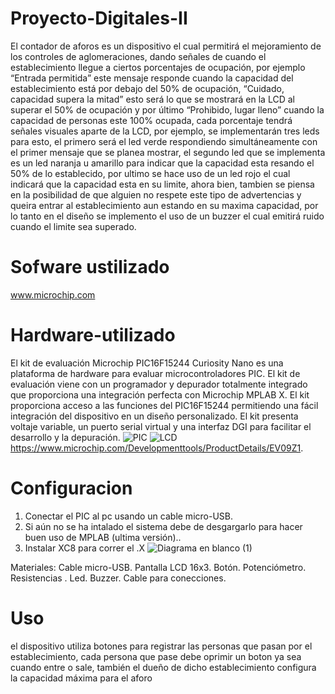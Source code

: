 # Proyecto-Digitales-II




El contador de aforos es un dispositivo el cual permitirá el mejoramiento de los controles de aglomeraciones, dando señales de cuando el establecimiento llegue a ciertos porcentajes de ocupación, por ejemplo “Entrada permitida”  este mensaje responde cuando la capacidad del establecimiento está por debajo del 50% de ocupación, “Cuidado, capacidad supera la mitad” esto será lo que se mostrará en la LCD al superar el 50% de ocupación y por último “Prohibido, lugar lleno” cuando la capacidad de personas este 100% ocupada, cada porcentaje tendrá señales visuales aparte de la LCD, por ejemplo, se implementarán tres leds para esto, el primero será el led verde respondiendo simultáneamente con el primer mensaje que se planea mostrar, el segundo led que se implementa es un led naranja u amarillo para indicar que la capacidad esta resando el 50% de lo establecido, por ultimo se hace uso de un led rojo el cual indicará que la capacidad esta en su limite, ahora bien, tambien se piensa en la posibilidad de que alguien no respete este tipo de advertencias y queira entrar al establecimiento aun estando en su maxima capacidad, por lo tanto en el diseño se implemento el uso de un buzzer el cual emitirá ruido cuando el limite sea superado.

#  Sofware ustilizado 


www.microchip.com 


# Hardware-utilizado

El kit de evaluación Microchip PIC16F15244 Curiosity Nano es una plataforma de hardware para evaluar microcontroladores PIC. El kit de evaluación viene con un programador y depurador totalmente integrado que proporciona una integración perfecta con Microchip MPLAB X. El kit proporciona acceso a las funciones del PIC16F15244 permitiendo una fácil integración del dispositivo en un diseño personalizado. El kit presenta voltaje variable, un puerto serial virtual y una interfaz DGI para facilitar el desarrollo y la depuración.
![PIC](https://user-images.githubusercontent.com/79480593/119299015-cb8fac80-bc23-11eb-8a81-b36abfd5c73c.jpg)
![LCD](https://user-images.githubusercontent.com/79480593/119299024-d1858d80-bc23-11eb-8233-0b8a72778e9b.png)
https://www.microchip.com/Developmenttools/ProductDetails/EV09Z1.  

 
# Configuracion 


1. Conectar el PIC al pc usando un cable micro-USB.
2. Si aún no se ha intalado el sistema debe de desgargarlo para hacer buen uso de MPLAB (ultima versión)..
3. Instalar XC8 para correr el .X
![Diagrama en blanco (1)](https://user-images.githubusercontent.com/79480593/119440454-f6443880-bce9-11eb-89f8-6aff10bc2346.png)

Materiales:
Cable micro-USB.
Pantalla LCD 16x3.
Botón.
Potenciómetro.
Resistencias .
Led.
Buzzer.
Cable para conecciones.

# Uso
el dispositivo utiliza botones para registrar las personas que pasan por el establecimiento, cada persona que pase debe oprimir un boton ya sea cuando entre o sale, también el dueño de dicho establecimiento configura la capacidad máxima para el aforo

